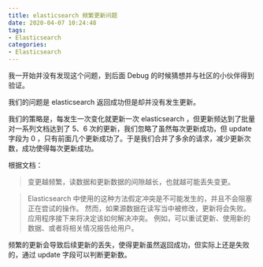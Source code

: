 ```yaml
---
title: elasticsearch 频繁更新问题
date: 2020-04-07 10:24:48
tags:
- Elasticsearch
categories:
- Elasticsearch
---
```


我一开始并没有发现这个问题，到后面 Debug 的时候猜想并与社区的小伙伴得到验证。

我们的问题是 elasticsearch 返回成功但是却并没有发生更新。

<!--more-->

我们的策略是，每发生一次变化就更新一次 elasticsearch ，但更新频达到了批量对一系列文档达到了 5、6 次的更新，我们忽略了虽然每次更新成功，但 update 字段为 0 ，只有前面几个更新成功了。于是我们合并了多余的请求，减少更新次数，成功使得每次更新成功。

根据文档：

> 变更越频繁，读数据和更新数据的间隙越长，也就越可能丢失变更。

> Elasticsearch 中使用的这种方法假定冲突是不可能发生的，并且不会阻塞正在尝试的操作。 然而，如果源数据在读写当中被修改，更新将会失败。应用程序接下来将决定该如何解决冲突。 例如，可以重试更新、使用新的数据、或者将相关情况报告给用户。

频繁的更新会导致后续更新的丢失，使得更新虽然返回成功，但实际上还是失败的，通过 update 字段可以判断更新数。
